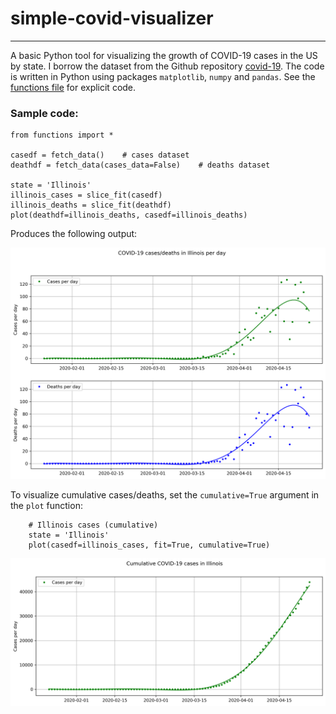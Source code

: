 # simple-covid-visualizer
---

A basic Python tool for visualizing the growth of COVID-19 cases in the US by state. I borrow the dataset from the Github repository [covid-19](https://github.com/datasets/covid-19). The code is written in Python using packages `matplotlib`, `numpy` and `pandas`. See the [functions file](code/functions.py) for explicit code. 

### Sample code:
```
from functions import *

casedf = fetch_data()    # cases dataset
deathdf = fetch_data(cases_data=False)    # deaths dataset

state = 'Illinois'
illinois_cases = slice_fit(casedf)
illinois_deaths = slice_fit(deathdf)
plot(deathdf=illinois_deaths, casedf=illinois_deaths)
```

Produces the following output:

![COVID cases in Illinois](data/illinois_26apr.png)

To visualize cumulative cases/deaths, set the `cumulative=True` argument in the `plot` function:

```
    # Illinois cases (cumulative)
    state = 'Illinois'
    plot(casedf=illinois_cases, fit=True, cumulative=True)
```

![Cumulative COVID-19 cases in Illinois](data/illinois_cumu.png)
